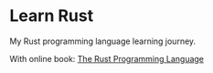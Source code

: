 # Learn Rust

My Rust programming language learning journey.

With online book: [The Rust Programming Language](https://doc.rust-lang.org/book/title-page.html)
